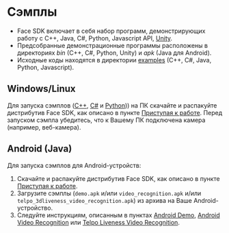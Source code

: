 # Сэмплы

* Face SDK включает в себя набор программ, демонстрирующих работу с C++, Java, C#, Python, Javascript API, [Unity](/doc/ru/samples/unity/README.md).
* Предсобранные демонстрационные программы расположены в директориях *bin* (C++, C#, Python, Unity) и *apk* (Java для Android). 
* Исходные коды находятся в директории [examples](/examples) (C++, C#, Java, Python, Javascript).

## Windows/Linux

Для запуска сэмплов ([C++](cpp), [C#](csharp) и [Python](python))) на ПК скачайте и распакуйте дистрибутив Face SDK, как описано в пункте [Приступая к работе](/README_rus.md#приступая-к-работе). Перед запуском сэмпла убедитесь, что к Вашему ПК подключена камера (например, веб-камера).

## Android (Java)

Для запуска сэмплов для Android-устройств:

1. Скачайте и распакуйте дистрибутив Face SDK, как описано в пункте [Приступая к работе](/README_rus.md#приступая-к-работе).
2. Загрузите сэмплы (`demo.apk` и/или `video_recognition.apk` и/или `telpo_3dliveness_video_recognition.apk`) из архива на Ваше Android-устройство.
3. Следуйте инструкциям, описанным в пунктах [Android Demo](java/demo.md), [Android Video Recognition](java/video_recognition_demo.md) или [Telpo Liveness Video Recognition](java/telpo_3dliveness_video_recognition.md).